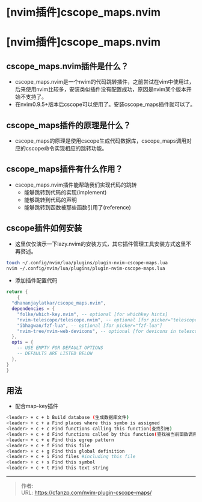 # [nvim插件]cscope_maps.nvim


<!--more-->
# [nvim插件]cscope_maps.nvim
## cscope_maps.nvim插件是什么？
- cscope_maps.nvim是一个nvim的代码跳转插件，之前尝试在vim中使用过，后来使用nvim比较多，安装类似插件没有配置成功，原因是nvim某个版本开始不支持了。
- 在nvim0.9.5+版本后cscope可以使用了。安装cscope_maps插件就可以了。

## cscope_maps插件的原理是什么？
- cscope_maps的原理是使用cscope生成代码数据库，cscope_maps调用对应的cscope命令实现相应的跳转功能。

## cscope_maps插件有什么作用？
- cscope_maps.nvim插件能帮助我们实现代码的跳转
  - 能够跳转到代码的实现(implement)
  - 能够跳转到代码的声明
  - 能够跳转到函数被那些函数引用了(reference)

## cscope插件如何安装
- 这里仅仅演示一下lazy.nvim的安装方式，其它插件管理工具安装方式这里不再赘述。
```bash
touch ~/.config/nvim/lua/plugins/plugin-nvim-cscope-maps.lua
nvim ~/.config/nvim/lua/plugins/plugin-nvim-cscope-maps.lua
```

- 添加插件配置代码
```lua
return {
    {
  "dhananjaylatkar/cscope_maps.nvim",
  dependencies = {
    "folke/which-key.nvim", -- optional [for whichkey hints]
    "nvim-telescope/telescope.nvim", -- optional [for picker="telescope"]
    "ibhagwan/fzf-lua", -- optional [for picker="fzf-lua"]
    "nvim-tree/nvim-web-devicons", -- optional [for devicons in telescope or fzf]
  },
  opts = {
    -- USE EMPTY FOR DEFAULT OPTIONS
    -- DEFAULTS ARE LISTED BELOW
  },
}
}
```
## 用法
- 配合map-key插件
```bash
<leader> + c + b Build database (生成数据库文件)
<leader> + c + a Find places where this symbo is assigned
<leader> + c + c Find functions calling this function(查找引用)
<leader> + c + d Find functions called by this function(查找被当前函数调用的函数)
<leader> + c + e Find this egrep pattern
<leader> + c + f Find this file
<leader> + c + g Find this global definition
<leader> + c + i Find files #including this file
<leader> + c + s Find this symbol
<leader> + c + t Find this text string
```


---

> 作者:   
> URL: https://cfanzp.com/nvim-plugin-cscope-maps/  

